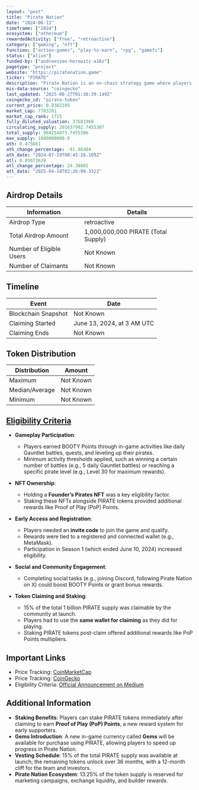 ```yaml
---
layout: "post"
title: "Pirate Nation"
date: "2024-06-13"
timeframe: ["2024"]
ecosystem: ["ethereum"]
rewardedActivity: ["free", "retroactive"]
category: ["gaming", "nft"]
function: ["action-games", "play-to-earn", "rpg", "gamefi"]
status: ["alive"]
funded-by: ["andreessen-horowitz-a16z"]
pagetype: "project"
website: "https://piratenation.game"
ticker: "PIRATE"
description: "Pirate Nation is an on-chain strategy game where players can own and upgrade NFTs, participate in battles, and earn rewards."
mis-data-source: "coingecko"
last_updated: "2025-06-27T01:38:39.149Z"
coingecko_id: "pirate-token"
current_price: 0.0382105
market_cap: 7703281
market_cap_rank: 1725
fully_diluted_valuation: 37601969
circulating_supply: 201637992.7455307
total_supply: 984254073.7455306
max_supply: 1000000000.0
ath: 0.475661
ath_change_percentage: -91.96484
ath_date: "2024-07-19T00:45:26.109Z"
atl: 0.03072638
atl_change_percentage: 24.38865
atl_date: "2025-04-18T02:26:09.332Z"
---
```


## Airdrop Details

| Information              | Details                             |
| ------------------------ | ----------------------------------- |
| Airdrop Type             | retroactive                         |
| Total Airdrop Amount     | 1,000,000,000 PIRATE (Total Supply) |
| Number of Eligible Users | Not Known                           |
| Number of Claimants      | Not Known                           |

## Timeline

| Event               | Date                       |
| ------------------- | -------------------------- |
| Blockchain Snapshot | Not Known                  |
| Claiming Started    | June 13, 2024, at 3 AM UTC |
| Claiming Ends       | Not Known                  |

## Token Distribution

| Distribution   | Amount    |
| -------------- | --------- |
| Maximum        | Not Known |
| Median/Average | Not Known |
| Minimum        | Not Known |

## [Eligibility Criteria](https://piratenation.medium.com/all-you-need-to-know-for-the-pirate-launch-46b12449554a)

- **Gameplay Participation**:

  - Players earned BOOTY Points through in-game activities like daily Gauntlet battles, quests, and leveling up their pirates.
  - Minimum activity thresholds applied, such as winning a certain number of battles (e.g., 5 daily Gauntlet battles) or reaching a specific pirate level (e.g., Level 30 for maximum rewards).

- **NFT Ownership**:

  - Holding a **Founder’s Pirates NFT** was a key eligibility factor.
  - Staking these NFTs alongside PIRATE tokens provided additional rewards like Proof of Play (PoP) Points.

- **Early Access and Registration**:

  - Players needed an **invite code** to join the game and qualify.
  - Rewards were tied to a registered and connected wallet (e.g., MetaMask).
  - Participation in Season 1 (which ended June 10, 2024) increased eligibility.

- **Social and Community Engagement**:

  - Completing social tasks (e.g., joining Discord, following Pirate Nation on X) could boost BOOTY Points or grant bonus rewards.

- **Token Claiming and Staking**:
  - 15% of the total 1 billion PIRATE supply was claimable by the community at launch.
  - Players had to use the **same wallet for claiming** as they did for playing.
  - Staking PIRATE tokens post-claim offered additional rewards like PoP Points multipliers.

## Important Links

- Price Tracking: [CoinMarketCap](https://coinmarketcap.com/currencies/pirate-nation/)
- Price Tracking: [CoinGecko](https://www.coingecko.com/en/coins/pirate-nation/)
- Eligibility Criteria: [Official Announcement on Medium](https://piratenation.medium.com/all-you-need-to-know-for-the-pirate-launch-46b12449554a)

## Additional Information

- **Staking Benefits**: Players can stake PIRATE tokens immediately after claiming to earn **Proof of Play (PoP) Points**, a new reward system for early supporters.
- **Gems Introduction**: A new in-game currency called **Gems** will be available for purchase using PIRATE, allowing players to speed up progress in Pirate Nation.
- **Vesting Schedule**: 15% of the total PIRATE supply was available at launch; the remaining tokens unlock over 36 months, with a 12-month cliff for the team and investors.
- **Pirate Nation Ecosystem**: 13.25% of the token supply is reserved for marketing campaigns, exchange liquidity, and builder rewards.